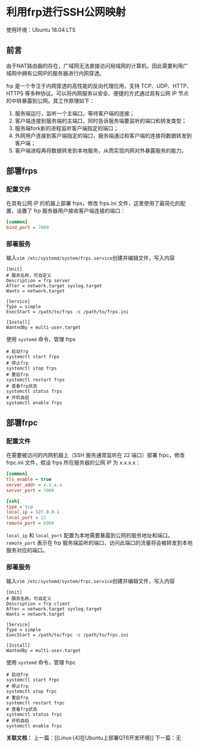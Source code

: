 # 利用frp进行SSH公网映射

使用环境：Ubuntu 18.04 LTS

## 前言

由于NAT路由器的存在，广域网无法直接访问局域网的计算机，因此需要利用广域网中拥有公网IP的服务器进行内网穿透。

frp 是一个专注于内网穿透的高性能的反向代理应用，支持 TCP、UDP、HTTP、HTTPS 等多种协议。可以将内网服务以安全、便捷的方式通过具有公网 IP 节点的中转暴露到公网。其工作原理如下：

1. 服务端运行，监听一个主端口，等待客户端的连接；
2. 客户端连接到服务端的主端口，同时告诉服务端要监听的端口和转发类型；
3. 服务端fork新的进程监听客户端指定的端口；
4. 外网用户连接到客户端指定的端口，服务端通过和客户端的连接将数据转发到客户端；
5. 客户端进程再将数据转发到本地服务，从而实现内网对外暴露服务的能力。

## 部署frps

### 配置文件

在具有公网 IP 的机器上部署 frps，修改 frps.ini 文件，这里使用了最简化的配置，设置了 frp 服务器用户接收客户端连接的端口：

```ini
[common]
bind_port = 7000
```

### 部署服务

输入`vim /etc/systemd/system/frps.service`创建并编辑文件，写入内容

```
[Unit]
# 服务名称，可自定义
Description = frp server
After = network.target syslog.target
Wants = network.target

[Service]
Type = simple
ExecStart = /path/to/frps -c /path/to/frps.ini

[Install]
WantedBy = multi-user.target
```

使用 `systemd` 命令，管理 frps

```
# 启动frp
systemctl start frps
# 停止frp
systemctl stop frps
# 重启frp
systemctl restart frps
# 查看frp状态
systemctl status frps
# 开机自启
systemctl enable frps
```



## 部署frpc

### 配置文件

在需要被访问的内网机器上（SSH 服务通常监听在 22 端口）部署 frpc，修改 frpc.ini 文件，假设 frps 所在服务器的公网 IP 为 x.x.x.x：

```ini
[common]
tls_enable = true
server_addr = x.x.x.x
server_port = 7000

[ssh]
type = tcp
local_ip = 127.0.0.1
local_port = 22
remote_port = 6000
```

`local_ip` 和 `local_port` 配置为本地需要暴露到公网的服务地址和端口。`remote_port` 表示在 frp 服务端监听的端口，访问此端口的流量将会被转发到本地服务对应的端口。

### 部署服务

输入`vim /etc/systemd/system/frpc.service`创建并编辑文件，写入内容

```
[Unit]
# 服务名称，可自定义
Description = frp client
After = network.target syslog.target
Wants = network.target

[Service]
Type = simple
ExecStart = /path/to/frpc -c /path/to/frpc.ini

[Install]
WantedBy = multi-user.target
```

使用 `systemd` 命令，管理 frpc

```
# 启动frp
systemctl start frpc
# 停止frp
systemctl stop frpc
# 重启frp
systemctl restart frpc
# 查看frp状态
systemctl status frpc
# 开机自启
systemctl enable frpc
```

**关联文档：**
上一篇：[[Linux·[4]在Ubuntu上部署QT6开发环境]]
下一篇：无